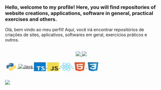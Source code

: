 ### Hello, welcome to my profile! Here, you will find repositories of website creations, applications, software in general, practical exercises and others.
Olá, bem vindo ao meu perfil! Aqui, você irá encontrar repositórios de criações de sites, aplicativos, softwares em geral, exercícios práticos e outros.
##
<div align="center">

  <a href="https://github.com/J7ohn">

  <img height="150em" src="https://github-readme-stats.vercel.app/api?username=J7ohn&show_icons=true&theme=dark&include_all_commits=true&count_private=true"/>

  <img height="150em" src="https://github-readme-stats.vercel.app/api/top-langs/?username=J7ohn&layout=compact&langs_count=7&theme=dark"/>

</div>

<div style="display: inline_block"><br>

  <img align="center" alt="Python" height="30" width="40" src="https://raw.githubusercontent.com/devicons/devicon/master/icons/python/python-original.svg">
  <img align="center" alt="Java" height="30" width="40" src="https://raw.githubusercontent.com/jmnote/z-icons/master/svg/java.svg">
  <img align="center" alt="ts" height="30" width="40" src="https://raw.githubusercontent.com/devicons/devicon/master/icons/typescript/typescript-original.svg">
  <img align="center" alt="js" height="30" width="40" src="https://raw.githubusercontent.com/devicons/devicon/master/icons/javascript/javascript-original.svg">
  <img align="center" alt="react" height="30" width="40" src="https://raw.githubusercontent.com/devicons/devicon/master/icons/react/react-original.svg">
  <img align="center" alt="HTML" height="30" width="40" src="https://raw.githubusercontent.com/devicons/devicon/master/icons/html5/html5-original.svg">
  <img align="center" alt="css" height="30" width="40" src="https://raw.githubusercontent.com/devicons/devicon/master/icons/css3/css3-original.svg">

</div>

##

<div>

<a href="https://www.linkedin.com/in/joão-victor-fonseca-saraiva-4680a7224" target="_blank"><img src="https://img.shields.io/badge/-LinkedIn-%230077B5?style=for-the-badge&logo=linkedin&logoColor=white" target="_blank"></a>

</div>
